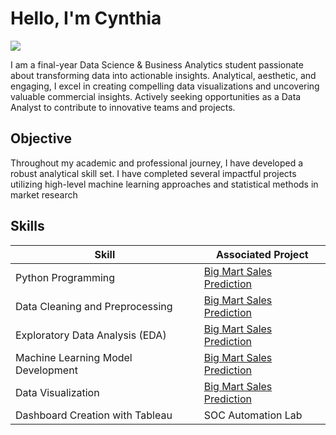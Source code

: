 # Hello, I'm Cynthia

<a href="https://www.linkedin.com/in/cynthiakhongqing327/"><img src="https://img.shields.io/badge/-LinkedIn-0072b1?&style=for-the-badge&logo=linkedin&logoColor=white" /></a>

I am a final-year Data Science & Business Analytics student passionate about transforming data into actionable insights. Analytical, aesthetic, and engaging, I excel in creating compelling data visualizations and uncovering valuable commercial insights. Actively seeking opportunities as a Data Analyst to contribute to innovative teams and projects.

## Objective

Throughout my academic and professional journey, I have developed a robust analytical skill set. I have completed several impactful projects utilizing high-level machine learning approaches and statistical methods in market research

## Skills

| Skill                                         | Associated Project         |
|-----------------------------------------------|----------------------------|
| Python Programming        | <a href="https://github.com/cynthiakhong/Big-Mart-Sales-Prediction/tree/main">Big Mart Sales Prediction</a>|
| Data Cleaning and Preprocessing         |<a href="https://github.com/cynthiakhong/Big-Mart-Sales-Prediction/tree/main">Big Mart Sales Prediction</a>|
| Exploratory Data Analysis (EDA) |<a href="https://github.com/cynthiakhong/Big-Mart-Sales-Prediction/tree/main">Big Mart Sales Prediction</a>|
| Machine Learning Model Development      |<a href="https://github.com/cynthiakhong/Big-Mart-Sales-Prediction/tree/main">Big Mart Sales Prediction</a>|
| Data Visualization     |<a href="https://github.com/cynthiakhong/Big-Mart-Sales-Prediction/tree/main">Big Mart Sales Prediction</a>|
| Dashboard Creation with Tableau             | SOC Automation Lab||
